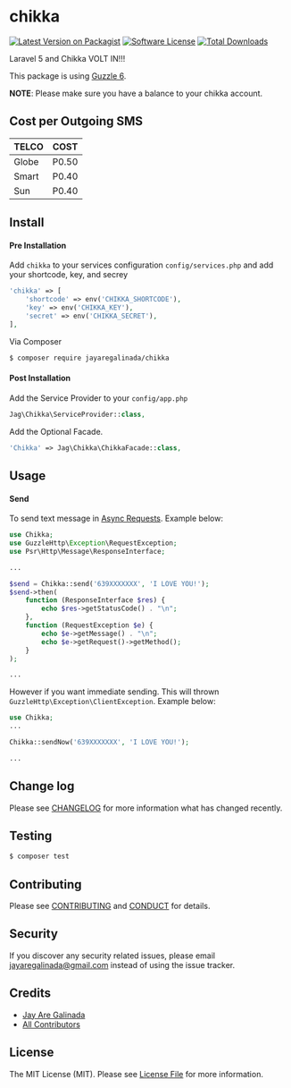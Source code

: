 # chikka

[![Latest Version on Packagist][ico-version]][link-packagist]
[![Software License][ico-license]](LICENSE.md)
[![Total Downloads][ico-downloads]][link-downloads]

Laravel 5 and Chikka VOLT IN!!!

This package is using [Guzzle 6](http://docs.guzzlephp.org/en/latest/index.html).

__NOTE__: Please make sure you have a balance to your chikka account.

## Cost per Outgoing SMS
|TELCO|COST|
|---|---|
|Globe|P0.50|
|Smart|P0.40|
|Sun|P0.40|

## Install

#### Pre Installation

Add `chikka` to your services configuration `config/services.php` and add your shortcode, key, and secrey

``` php
'chikka' => [
    'shortcode' => env('CHIKKA_SHORTCODE'),
    'key' => env('CHIKKA_KEY'),
    'secret' => env('CHIKKA_SECRET'),
],
```

Via Composer

``` bash
$ composer require jayaregalinada/chikka
```

#### Post Installation

Add the Service Provider to your `config/app.php`

``` php
Jag\Chikka\ServiceProvider::class,
```

Add the Optional Facade.

``` php
'Chikka' => Jag\Chikka\ChikkaFacade::class,
```

## Usage

#### Send
To send text message in [Async Requests](http://docs.guzzlephp.org/en/latest/quickstart.html#async-requests). Example below:

``` php
use Chikka;
use GuzzleHttp\Exception\RequestException;
use Psr\Http\Message\ResponseInterface;

...

$send = Chikka::send('639XXXXXXX', 'I LOVE YOU!');
$send->then(
    function (ResponseInterface $res) {
        echo $res->getStatusCode() . "\n";
    },
    function (RequestException $e) {
        echo $e->getMessage() . "\n";
        echo $e->getRequest()->getMethod();
    }
);

...
```

However if you want immediate sending. This will thrown `GuzzleHttp\Exception\ClientException`. Example below:

``` php
use Chikka;
...

Chikka::sendNow('639XXXXXXX', 'I LOVE YOU!');

...

```

## Change log

Please see [CHANGELOG](CHANGELOG.md) for more information what has changed recently.


## Testing

``` bash
$ composer test
```


## Contributing

Please see [CONTRIBUTING](CONTRIBUTING.md) and [CONDUCT](CONDUCT.md) for details.


## Security

If you discover any security related issues, please email jayaregalinada@gmail.com instead of using the issue tracker.


## Credits

- [Jay Are Galinada][link-author]
- [All Contributors][link-contributors]

## License

The MIT License (MIT). Please see [License File](LICENSE.md) for more information.

[ico-version]: https://img.shields.io/packagist/v/jag/chikka.svg?style=flat-square
[ico-license]: https://img.shields.io/badge/license-MIT-brightgreen.svg?style=flat-square
[ico-travis]: https://img.shields.io/travis/jag/chikka/master.svg?style=flat-square
[ico-scrutinizer]: https://img.shields.io/scrutinizer/coverage/g/jag/chikka.svg?style=flat-square
[ico-code-quality]: https://img.shields.io/scrutinizer/g/jag/chikka.svg?style=flat-square
[ico-downloads]: https://img.shields.io/packagist/dt/jag/chikka.svg?style=flat-square

[link-packagist]: https://packagist.org/packages/jag/chikka
[link-travis]: https://travis-ci.org/jag/chikka
[link-scrutinizer]: https://scrutinizer-ci.com/g/jag/chikka/code-structure
[link-code-quality]: https://scrutinizer-ci.com/g/jag/chikka
[link-downloads]: https://packagist.org/packages/jag/chikka
[link-author]: https://github.com/jayaregalinada
[link-contributors]: ../../contributors
